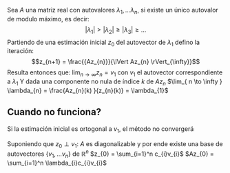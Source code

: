 Sea $A$ una matriz real con autovalores $\lambda_{1},\dots \lambda_{n}$, si existe un único autovalor de modulo máximo, es decir:
$$|\lambda_{1}| > |\lambda_{2}| \geq |\lambda_{3}| \geq \dots$$
Partiendo de una estimación inicial $z_{0}$ del autovector de $\lambda_{1}$ defino la iteración:
$$z_{n+1} = \frac{{Az_{n}}}{\lVert Az_{n} \rVert_{\infty}}$$
Resulta entonces que:
$\lim_{ n \to \infty } z_{n} = v_{1}$ con $v_{1}$ el autovector correspondiente a $\lambda_{1}$
Y dada una componente no nula de índice $k$ de $Az_{n}$
$\lim_{ n \to \infty } \lambda_{n} = \frac{Az_{n}(k) }{z_{n}(k)} = \lambda_{1}$

## Cuando no funciona?
Si la estimación inicial es ortogonal a $v_{1}$, el método no convergerá

Suponiendo que $z_{0} \perp v_{1}$:
$A$ es diagonalizable y por ende existe una base de autovectores $\{ v_{1},\dots v_{n} \}$ de $\mathbb{R}^n$
$z_{0} = \sum_{i=1}^n c_{i}v_{i}$
$Az_{0} = \sum_{i=1}^n \lambda_{i}c_{i}v_{i}$